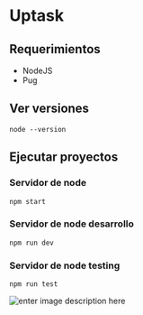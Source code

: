 # Uptask

## Requerimientos
- NodeJS
- Pug

## Ver versiones
``
node --version
``

## Ejecutar proyectos
### Servidor de node
``
npm start
``

### Servidor de node desarrollo
``
npm run dev
``

### Servidor de node testing
``
npm run test
``

![enter image description here](https://miro.medium.com/max/366/1*1YJCoKmEWlTL6C9I8apJmA.png)
